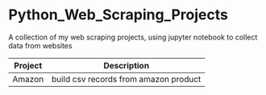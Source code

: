 # Python_Web_Scraping_Projects
A collection of my web scraping projects, using jupyter notebook to collect data from websites

| Project       | Description
| ------------- | -------------
| Amazon        | build csv records from amazon product
